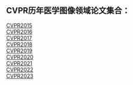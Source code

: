 ## CVPR历年医学图像领域论文集合：
[CVPR2015](https://github.com/OpenSourcerer-A/awesome-medical-image-papers/blob/master/CVPR/CVPR2015.md)<br>
[CVPR2016](https://github.com/OpenSourcerer-A/awesome-medical-image-papers/blob/master/CVPR/CVPR2016.md)<br>
[CVPR2017](https://github.com/OpenSourcerer-A/awesome-medical-image-papers/blob/master/CVPR/CVPR2017.md)<br>
[CVPR2018](https://github.com/OpenSourcerer-A/awesome-medical-image-papers/blob/master/CVPR/CVPR2018.md)<br>
[CVPR2019](https://github.com/OpenSourcerer-A/awesome-medical-image-papers/blob/master/CVPR/CVPR2019.md)<br>
[CVPR2020](https://github.com/OpenSourcerer-A/awesome-medical-image-papers/blob/master/CVPR/CVPR2020.md)<br>
[CVPR2021](https://github.com/OpenSourcerer-A/awesome-medical-image-papers/blob/master/CVPR/CVPR2021.md)<br>
[CVPR2022](https://github.com/OpenSourcerer-A/awesome-medical-image-papers/blob/master/CVPR/CVPR2022.md)<br>
[CVPR2023](https://github.com/OpenSourcerer-A/awesome-medical-image-papers/blob/master/CVPR/CVPR2023.md)<br>

